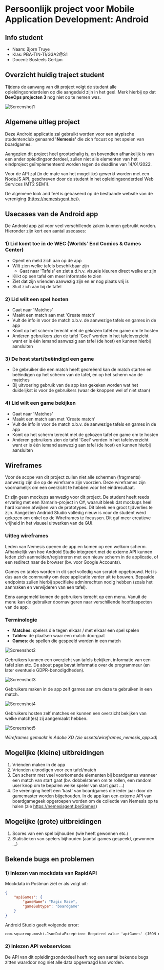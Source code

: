 # Persoonlijk project voor Mobile Application Development: Android 
## Info student

- Naam: Bjorn Truye
- Klas: PBA-TIN-TI/G3A2@S1
- Docent: Bosteels Gertjan

## Overzicht huidig traject student
Tijdens de aanvang van dit project volgt de student alle opleidingsonderdelen op die aangeduid zijn in het geel. Merk hierbij op dat <b>DevOps projecten 3</b> nog niet op te nemen was.

![Screenshot1](assets/overzicht_traject_tweede_jaar.png)


## Algemene uitleg project 
Deze Android applicatie zal gebruikt worden voor een atypische studentenclub genaamd <b>'Nemesis'</b> die zich focust op het spelen van boardgames.

Aangezien dit project heel grootschalig is, en bovendien afhankelijk is van een ander opleidingsonderdeel, zullen niet alle elementen van het eindproject geïmplementeerd worden tegen de deadline van 14/01/2022.

Voor de API zal (in de mate van het mogelijke) gewerkt worden met een NodeJS API, geschreven door de student in het opleidingsonderdeel Web Services (MT2 SEM1).

De algemene look and feel is gebaseerd op de bestaande website van de vereniging (https://nemesisgent.be/). 

## Usecases van de Android app

De Android app zal voor veel verschillende zaken kunnen gebruikt worden. Hieronder zijn kort een aantal usecases:

### 1) Lid komt toe in de WEC (Worlds' End Comics & Games Center)
- Opent en meld zich aan op de app
- Wilt zien welke tafels beschikbaar zijn
  - Gaat naar 'Tafels' en ziet a.d.h.v. visuele kleuren direct welke er zijn
- Klikt op een tafel om meer informatie te zien
- Ziet dat zijn vrienden aanwezig zijn en er nog plaats vrij is
- Sluit zich aan bij de tafel

### 2) Lid wilt een spel hosten
- Gaat naar 'Matches'
- Maakt een match aan met 'Create match'
- Vult de info in voor de match o.b.v. de aanwezige tafels en games in de app
- Komt op het scherm terecht met de gekozen tafel en game om te hosten
- Anderen gebruikers zien de tafel 'Geel' worden in het tafeloverzicht want er is één iemand aanwezig aan tafel (de host) en kunnen hierbij aansluiten

### 3) De host start/beëindigd een game
- De gebruiker die een match heeft gecreëerd kan de match starten en beëindigen op het scherm van de tafel, en op het scherm van de matches
- Bij uitvoering gebruik van de app kan gekeken worden wat het duidelijkst is voor de gebruikers (waar de knoppen wel of niet staan) 

### 4) Lid wilt een game bekijken
- Gaat naar 'Matches'
- Maakt een match aan met 'Create match'
- Vult de info in voor de match o.b.v. de aanwezige tafels en games in de app
- Komt op het scherm terecht met de gekozen tafel en game om te hosten
- Anderen gebruikers zien de tafel 'Geel' worden in het tafeloverzicht want er is één iemand aanwezig aan tafel (de host) en kunnen hierbij aansluiten

## Wireframes
Voor de scope van dit project zullen niet alle schermen (fragments) aanwezig zijn die op de wireframe zijn voorzien. Deze wireframes zijn voornamelijk om een overzicht te hebben voor het eindresultaat.

Er zijn geen mockups aanwezig voor dit project. De student heeft reeds ervaring met een Xamarin-project in C#, waaruit bleek dat mockups heel hard kunnen afwijken van de prototypes. Dit bleek een groot tijdverlies te zijn. Aangezien Android Studio volledig nieuw is voor de student werd gekozen om enkel op de Wireframes te focussen. Dit gaf meer creatieve vrijheid in het visueel uitwerken van de GUI.

### Uitleg wireframes

Leden van Nemesis openen de app en komen op een welkom scherm. Afhankelijk van hoe Android Studio integreert met de externe API kunnen leden zich aanmelden/registreren met een nieuw scherm in de applicatie, of een redirect naar de browser (bv. voor Google Accounts). 

Games en tables worden in dit spel volledig van scratch opgebouwd. Het is dus aan de community om deze applicatie verder uit te bouwen. Bepaalde endpoints zullen hierbij specifieke adminrechten nodig hebben (zoals het aanmaken en verwijderen van een tafel).

Eens aangemeld komen de gebruikers terecht op een menu. Vanuit de menu kan de gebruiker doornavigeren naar verschillende hoofdaspecten van de app.

### Terminologie
- <b>Matches</b>: spelers die tegen elkaar / met elkaar een spel spelen 
- <b>Tables</b>: de plaatsen waar een match doorgaat
- <b>Games</b>: de spellen die gespeeld worden in een match

![Screenshot2](assets/wireframe_one.png)

Gebruikers kunnen een overzicht van tafels bekijken, informatie van een tafel zien etc. De about page bevat informatie over de programmeur (en later eventuele GDPR-benodigdheden).

![Screenshot3](assets/wireframe_two.png)

Gebruikers maken in de app zelf games aan om deze te gebruiken in een match.

![Screenshot4](assets/wireframe_three.png)

Gebruikers hosten zelf matches en kunnen een overzicht bekijken van welke match(es) zij aangemaakt hebben. 

![Screenshot5](assets/wireframe_four.png)

<i>Wireframes gemaakt in Adobe XD (zie assets/wireframes_nemesis_app.xd)</i>

## Mogelijke (kleine) uitbreidingen
1) Vrienden maken in de app
2) Vrienden uitnodigen voor een tafel/match
3) Een scherm met veel voorkomende elementen bij boardgames wanneer een match van start gaat (bv. dobbelstenen om te rollen, een random user knop om te bepalen welke speler van start gaat ...)
4) De vereniging heeft een 'kast' van boardgames die ieder jaar door de gamemaster worden bijgehouden. In de app kan een externe API van boardgamegeek opgeroepen worden om de collectie van Nemesis op te halen (zie https://nemesisgent.be/Games) 

## Mogelijke (grote) uitbreidingen
1) Scores van een spel bijhouden (wie heeft gewonnen etc.)
2) Statistieken van spelers bijhouden (aantal games gespeeld, gewonnen ...)

## Bekende bugs en problemen

### 1) Inlezen van mockdata van RapidAPI

Mockdata in Postman ziet er als volgt uit:
```json
{
    "apiGames": {
        "gameName": "Magic Maze",
        "gameSubtype": "boardgame"
    }
}
```

Android Studio geeft volgende error:
```html
com.squareup.moshi.JsonDataException: Required value 'apiGames' (JSON name 'body') missing at $
```

### 2) Inlezen API webservices

De API van dit opleidingsonderdeel heeft nog een aantal bekende bugs zitten waardoor nog niet alle data opgevraagd kan worden. 




